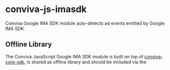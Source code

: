 # conviva-js-imasdk
Conviva Google IMA SDK module auto-detects ad events emitted by Google IMA SDK.

## Offline Library
The Conviva JavaScript Google IMA SDK module is built on top of <a href="https://github.com/Conviva/conviva-js-coresdk">conviva-core-sdk</a>, is shared as offline library and should be included via the <script> tag in the application.

``` 
<script type="text/javascript" src="<PATH>/conviva-core-sdk.js"></script>
<script type="text/javascript" src="<PATH>/conviva-googleima-module.js"></script>
```

## Install via npm 

```
npm install @convivainc/conviva-js-imasdk --save
```

## Note:
* Refer https://community.conviva.com/ for integration guidelines.